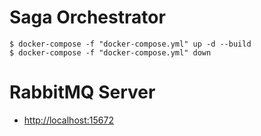 
# Saga Orchestrator

    $ docker-compose -f "docker-compose.yml" up -d --build
    $ docker-compose -f "docker-compose.yml" down





# RabbitMQ Server

- [http://localhost:15672](http://localhost:15672)